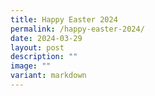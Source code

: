 ```yaml
---
title: Happy Easter 2024
permalink: /happy-easter-2024/
date: 2024-03-29
layout: post
description: ""
image: ""
variant: markdown
---
```

